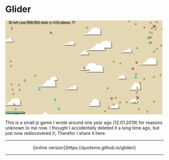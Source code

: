# Glider

![Screenshot of glider](./screenshot.png)

This is a small js game I wrote around one year ago (12.01.2019) for
reasons unknown to me now. I thought I accidentally deleted it a long
time ago, but just now rediscovered it; Therefor I share it here.

---

<center>[online version](https://quoteme.github.io/glider/)</center>

---
